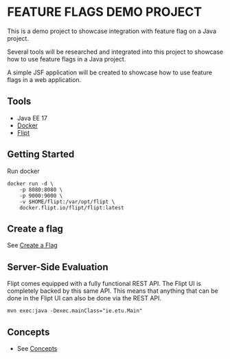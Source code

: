 # FEATURE FLAGS DEMO PROJECT

This is a demo project to showcase integration with feature flag on a Java project.

Several tools will be researched and integrated into this project to showcase how to use feature flags in a Java project.

A simple JSF application will be created to showcase how to use feature flags in a web application.


## Tools

- Java EE 17
- [Docker](https://www.docker.com/)
- [Flipt](https://docs.flipt.io/introduction)

## Getting Started
Run docker
```shell
docker run -d \
    -p 8080:8080 \
    -p 9000:9000 \
    -v $HOME/flipt:/var/opt/flipt \
    docker.flipt.io/flipt/flipt:latest

```

## Create a flag
See [Create a Flag](https://docs.flipt.io/introduction#create-a-flag)

## Server-Side Evaluation
Flipt comes equipped with a fully functional REST API. The Flipt UI is completely backed by this same API. 
This means that anything that can be done in the Flipt UI can also be done via the REST API.

```shell
mvn exec:java -Dexec.mainClass="ie.etu.Main"
```

## Concepts
- See [Concepts](https://docs.flipt.io/concepts)



